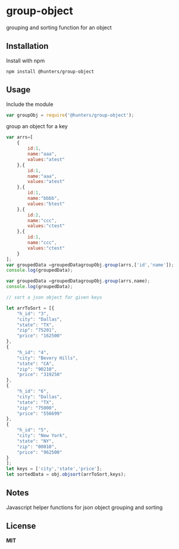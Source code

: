 # group-object
grouping and sorting function for an object

## Installation

Install with npm

```
npm install @hunters/group-object
```

## Usage

Include the module

```javascript
var groupObj = require('@hunters/group-object');
```

group an object for a key

```javascript
var arrs=[
    {
        id:1,
        name:"aaa",
        values:"atest"
    },{
        id:1,
        name:"aaa",
        values:"atest"
    },{
        id:1,
        name:"bbbb",
        values:"btest"
    },{
        id:2,
        name:"ccc",
        values:"ctest"
    },{
        id:1,
        name:"ccc",
        values:"ctest"
    }
];
var groupedData =groupedDatagroupObj.group(arrs,['id','name']);
console.log(groupedData); 

var groupedData =groupedDatagroupObj.group(arrs,name);
console.log(groupedData); 

```



```javascript
// sort a json object for given keys

let arrToSort = [{
    "h_id": "3",
    "city": "Dallas",
    "state": "TX",
    "zip": "75201",
    "price": "162500"
},
{
    "h_id": "4",
    "city": "Bevery Hills",
    "state": "CA",
    "zip": "90210",
    "price": "319250"
},
{
    "h_id": "6",
    "city": "Dallas",
    "state": "TX",
    "zip": "75000",
    "price": "556699"
},
{
    "h_id": "5",
    "city": "New York",
    "state": "NY",
    "zip": "00010",
    "price": "962500"
}
];
let keys = ['city','state','price'];
let sortedData = obj.objsort(arrToSort,keys);
```
## Notes

Javascript helper functions for json object grouping and sorting

## License

**MIT**

